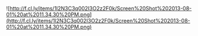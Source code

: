 


![http://f.cl.ly/items/1l2N3C3q002I3O2z2F0k/Screen%20Shot%202013-08-01%20at%2011.34.30%20PM.png](http://f.cl.ly/items/1l2N3C3q002I3O2z2F0k/Screen%20Shot%202013-08-01%20at%2011.34.30%20PM.png)
